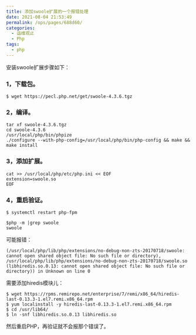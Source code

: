 ```yaml
---
title: 添加swoole扩展的一个报错处理
date: 2021-08-04 21:53:49
permalink: /ops/pages/688d60/
categories:
  - 运维观止
  - Php
tags:
  - php
---
```


安装swoole扩展步骤如下：

### 1，下载包。

```shell
$ wget https://pecl.php.net/get/swoole-4.3.6.tgz
```

### 2，编译。

```shell
tar xf swoole-4.3.6.tgz
cd swoole-4.3.6
/usr/local/php/bin/phpize
./configure --with-php-config=/usr/local/php/bin/php-config && make && make install
```

### 3，添加扩展。

```shell
cat >> /usr/local/php/etc/php.ini << EOF
extension=swoole.so
EOF
```

### 4，重启验证。

```shell
$ systemctl restart php-fpm

$php -m |grep swoole
swoole
```

可能报错：

```shell
(/usr/local/php/lib/php/extensions/no-debug-non-zts-20170718/swoole: cannot open shared object file: No such file or directory), /usr/local/php/lib/php/extensions/no-debug-non-zts-20170718/swoole.so (libhiredis.so.0.13: cannot open shared object file: No such file or directory)) in Unknown on line 0
```

需要添加hiredis模块儿：

```shell
$ wget https://rpms.remirepo.net/enterprise/7/remi/x86_64/hiredis-last-0.13.3-1.el7.remi.x86_64.rpm
$ yum localinstall -y hiredis-last-0.13.3-1.el7.remi.x86_64.rpm
$ cd /usr/lib64/
$ ln -snf libhiredis.so.0.13 libhiredis.so
```

然后重启PHP，再验证就不会报那个错误了。
